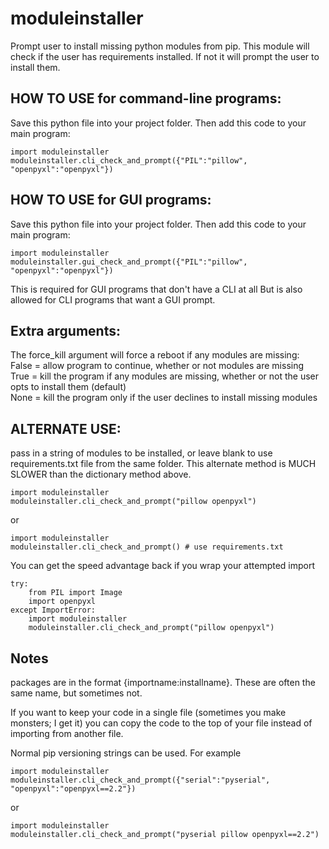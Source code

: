 # moduleinstaller
Prompt user to install missing python modules from pip. This module will check if the user has requirements installed. If not it will prompt the user to install them. 

## HOW TO USE for command-line programs:
Save this python file into your project folder. Then add this code to your main program:

    import moduleinstaller
    moduleinstaller.cli_check_and_prompt({"PIL":"pillow", "openpyxl":"openpyxl"})

## HOW TO USE for GUI programs:
Save this python file into your project folder. Then add this code to your main program:

    import moduleinstaller
    moduleinstaller.gui_check_and_prompt({"PIL":"pillow", "openpyxl":"openpyxl"})

This is required for GUI programs that don't have a CLI at all
But is also allowed for CLI programs that want a GUI prompt.

## Extra arguments: 
The force_kill argument will force a reboot if any modules are missing:  
False = allow program to continue, whether or not modules are missing  
True = kill the program if any modules are missing, whether or not the user opts to install them (default)  
None = kill the program only if the user declines to install missing modules  

## ALTERNATE USE:
pass in a string of modules to be installed, or leave
  blank to use requirements.txt file from the same folder.
This alternate method is MUCH SLOWER than the dictionary method above.

    import moduleinstaller
    moduleinstaller.cli_check_and_prompt("pillow openpyxl")

or

    import moduleinstaller
    moduleinstaller.cli_check_and_prompt() # use requirements.txt

You can get the speed advantage back if you wrap your attempted import

    try:
        from PIL import Image
        import openpyxl
    except ImportError:
        import moduleinstaller
        moduleinstaller.cli_check_and_prompt("pillow openpyxl")

## Notes

packages are in the format {importname:installname}. These are often the same name, but sometimes not. 

If you want to keep your code in a single file (sometimes you make monsters; I get it) you can copy the code to the top of your file instead of importing from another file. 

Normal pip versioning strings can be used. For example

    import moduleinstaller
    moduleinstaller.cli_check_and_prompt({"serial":"pyserial", "openpyxl":"openpyxl==2.2"})

or

    import moduleinstaller
    moduleinstaller.cli_check_and_prompt("pyserial pillow openpyxl==2.2")

